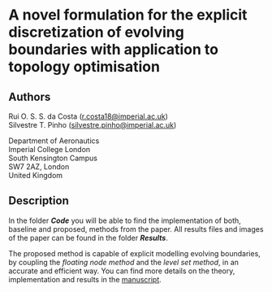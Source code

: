 # A novel formulation for the explicit discretization of evolving boundaries with application to topology optimisation
## Authors  
Rui O. S. S. da Costa ([r.costa18@imperial.ac.uk](mailto:r.costa18@imperial.ac.uk))  
Silvestre T. Pinho ([silvestre.pinho@imperial.ac.uk](mailto:silvestre.pinho@imperial.ac.uk))

Department of Aeronautics  
Imperial College London  
South Kensington Campus  
SW7 2AZ, London  
United Kingdom

## Description
In the folder **_Code_** you will be able to find the implementation  of both, baseline and proposed, methods from the paper. All results files and images of the paper can be found in the folder **_Results_**.

The proposed method is capable of explicit modelling evolving boundaries, by coupling the _floating node method_ and the _level set method_, in an accurate and efficient way. You can find more details on the theory, implementation and results in the [manuscript](http:\\).
